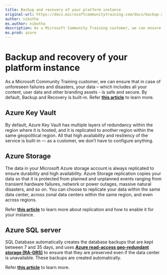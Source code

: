 ```yaml
---
title: Backup and recovery of your platform instance
original-url: https://docs.microsoftcommunitytraining.com/docs/backup-and-recovery
author: nikotha
ms.author: nikotha
description: As a Microsoft Community Training customer, we can ensure that in case of unforeseen failures and disasters, your data – which includes all your content, user data and other branding assets - is safe and secure.
ms.prod: azure
---
```


# Backup and recovery of your platform instance

As a Microsoft Community Training customer, we can ensure that in case of unforeseen failures and disasters, your data – which includes all your content, user data and other branding assets - is safe and secure. By default, Backup and Recovery is built-in. Refer [**this article**](https://docs.microsoft.com/azure/backup/backup-overview) to learn more.


## Azure Key Vault
By default, Azure Key Vault has multiple layers of redundancy within the region where it is hosted, and it is replicated to another region within the same geopolitical region. All that high availability and resiliency of the service is built-in — as a customer, we don’t have to configure anything.  

## Azure Storage
The data in your Microsoft Azure storage account is always replicated to ensure durability and high availability. Azure Storage replication copies your data so that it is protected from planned and unplanned events ranging from transient hardware failures, network or power outages, massive natural disasters, and so on. You can choose to replicate your data within the same data center, across zonal data centers within the same region, and even across regions. 

Refer [**this article**](https://docs.microsoft.com/azure/storage/common/storage-redundancy) to learn more about replication and how to enable it for your instance. 

## Azure SQL server
SQL Database automatically creates the database backups that are kept between 7 and 35 days, and uses [**Azure read-access geo-redundant storage \(RA-GRS\)**](https://docs.microsoft.com/azure/storage/common/storage-redundancy-grs#read-access-geo-redundant-storage) to ensure that they are preserved even if the data center is unavailable. These backups are created automatically.

Refer [**this article**](https://docs.microsoft.com/azure/sql-database/sql-database-automated-backups) to learn more.